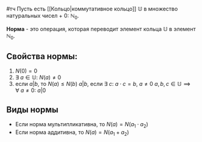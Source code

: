 #тч 
Пусть есть [[Кольцо|коммутативное кольцо]] $\mathbb{U}$ в множество натуральных чисел + 0: $\mathbb{N}_0$.

**Норма** - это операция, которая переводит элемент кольца $\mathbb{U}$ в элемент $\mathbb{N}_0$.
## Свойства нормы:
1. $N(0) = 0$
2. $\exists \  a \in \mathbb{U}: \ N(a) \neq 0$
3. если $a | b$, то $N(a) \leq N(b)$
	$a | b$, если $\exists \ c: \ a \cdot c = b, \ a \neq 0$
	$a, b, c \in \mathbb{U} \implies \forall \ a \neq 0: \ a | 0$
## Виды нормы
- Если норма мультипликативна, то $N(a) = N(a_1 \cdot a_2)$
- Если норма аддитивна, то $N(a) = N(a_1 + a_2)$